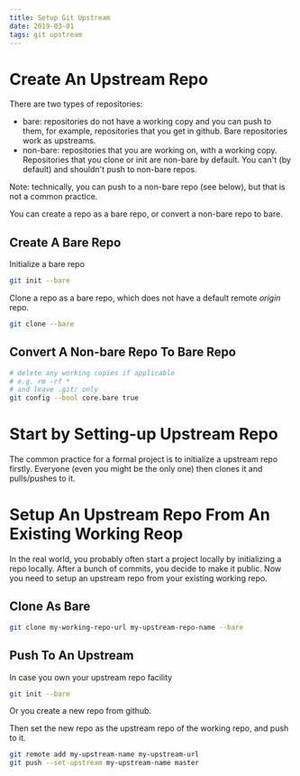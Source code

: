 ```yaml
---
title: Setup Git Upstream
date: 2019-03-01
tags: git upstream
---
```



# Create An Upstream Repo

There are two types of repositories:

* bare: repositories do not have a working copy and you can push to them, for example, repositories that you get in github. Bare repositories work as upstreams.
* non-bare: repositories that you are working on, with a working copy. Repositories that you clone or init are non-bare by default. You can't (by default) and shouldn't push to non-bare repos.

Note: technically, you can push to a non-bare repo (see below), but that is not a common practice.

You can create a repo as a bare repo, or convert a non-bare repo to bare.

## Create A Bare Repo
Initialize a bare repo
````bash
git init --bare
````

Clone a repo as a bare repo, which does not have a default remote _origin_ repo.
````bash
git clone --bare
````

## Convert A Non-bare Repo To Bare Repo
````bash
# delete any working copies if applicable
# e.g. rm -rf *
# and leave .git/ only
git config --bool core.bare true
````

# Start by Setting-up Upstream Repo
The common practice for a formal project is to initialize a upstream repo firstly.
Everyone (even you might be the only one) then clones it and pulls/pushes to it.

# Setup An Upstream Repo From An Existing Working Reop
In the real world, you probably often start a project locally by initializing a repo locally. After a bunch of commits, you decide to make it public. Now you need to setup an upstream repo from your existing working repo.

## Clone As Bare
````bash
git clone my-working-repo-url my-upstream-repo-name --bare
````

## Push To An Upstream
In case you own your upstream repo facility
````bash
git init --bare
````
Or you create a new repo from github.

Then set the new repo as the upstream repo of the working repo, and push to it.
````bash
git remote add my-upstream-name my-upstream-url
git push --set-upstream my-upstream-name master
````
